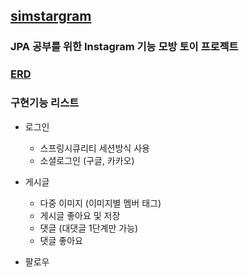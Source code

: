 ## [simstargram](https://github.com/jonghyeon95/simstargram)
### JPA 공부를 위한 Instagram 기능 모방 토이 프로젝트

### [ERD](https://github.com/jonghyeon95/simstargram.git)


### 구현기능 리스트
* 로그인
  * 스프링시큐리티 세션방식 사용
  * 소셜로그인 (구글, 카카오)

* 게시글
  * 다중 이미지 (이미지별 멤버 태그)
  * 게시글 좋아요 및 저장
  * 댓글 (대댓글 1단계만 가능)
  * 댓글 좋아요
 
* 팔로우
